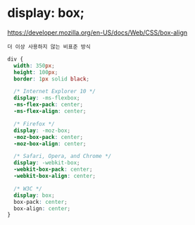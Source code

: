 # display: box;

https://developer.mozilla.org/en-US/docs/Web/CSS/box-align

`더 이상 사용하지 않는 비표준 방식`

```css
div {
  width: 350px;
  height: 100px;
  border: 1px solid black;

  /* Internet Explorer 10 */
  display: -ms-flexbox;
  -ms-flex-pack: center;
  -ms-flex-align: center;

  /* Firefox */
  display: -moz-box;
  -moz-box-pack: center;
  -moz-box-align: center;

  /* Safari, Opera, and Chrome */
  display: -webkit-box;
  -webkit-box-pack: center;
  -webkit-box-align: center;

  /* W3C */
  display: box;
  box-pack: center;
  box-align: center;
}
```
